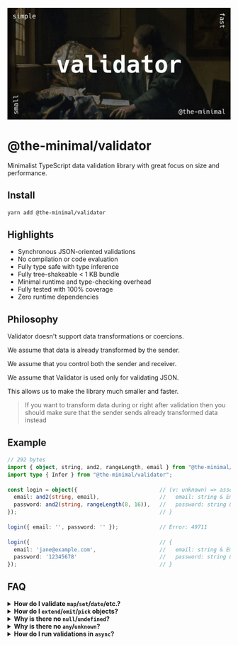 ![Validator image](https://github.com/the-minimal/validator/blob/main/docs/the-minimal-validator.jpg?raw=true)

# @the-minimal/validator

Minimalist TypeScript data validation library with great focus on size and performance.

## Install

```bash
yarn add @the-minimal/validator
```

## Highlights

- Synchronous JSON-oriented validations
- No compilation or code evaluation
- Fully type safe with type inference
- Fully tree-shakeable < 1 KB bundle
- Minimal runtime and type-checking overhead
- Fully tested with 100% coverage
- Zero runtime dependencies

## Philosophy

Validator doesn't support data transformations or coercions.

We assume that data is already transformed by the sender.

We assume that you control both the sender and receiver.

We assume that Validator is used only for validating JSON.

This allows us to make the library much smaller and faster.

> If you want to transform data during or right after validation then you should make sure that the sender sends already transformed data instead

## Example

```ts
// 292 bytes
import { object, string, and2, rangeLength, email } from "@the-minimal/validator";
import type { Infer } from "@the-minimal/validator";

const login = object({                          // (v: unknown) => asserts v is {
  email: and2(string, email),                   //   email: string & Email,
  password: and2(string, rangeLength(8, 16)),   //   password: string & RangeLength<8, 16>
});                                             // }

login({ email: '', password: '' });             // Error: 49711

login({                                         // {
  email: 'jane@example.com',                    //   email: string & Email
  password: '12345678'                          //   password: string & RangeLength<8, 16>
});                                             // }
```

## FAQ

<details>
  <summary><b>How do I validate <code>map</code>/<code>set</code>/<code>date</code>/etc.?</b></summary>

  The main focus of this library is data validation of JSON.

  JSON doesn't support these data types, so it makes no sense to include them in this library.

</details>

<details>
  <summary><b>How do I <code>extend</code>/<code>omit</code>/<code>pick</code> objects?</b></summary>

  In order to allow such functions we'd have to make the schema accessible from the outside.

  This would change the design from using individual callable assertions to using objects with properties where one of those properties is the assertion.

  Additionally, this would make it possible to for example extend any object even if we don't want users to extend such an object.

  To fix this issue we would have to introduce some form of object schema freezing on top of that.

  All of that complicates the API, makes the library slower and inflates the bundle size.

  You can make object extendable by exporting its schema separately and then spreading it inside another schema.

</details>

<details>
  <summary><b>Why is there no <code>null</code>/<code>undefined</code>?</b></summary>

  Strictly checking only for `null` or `undefined` makes no sense.

  You always want to know if something can be `something` **OR** `nothing`.

  So you should always use `nullable`/`optional`/`nullish` instead.

</details>

<details>
  <summary><b>Why is there no <code>any</code>/<code>unknown</code>?</b></summary>

  You should always define your types otherwise what's the point of using TypeScript and this library?

</details>

<details>
  <summary><b>How do I run validations in <code>async</code>?</b></summary>

  None of the JSON data types need to be validated asynchronously.

  Validating side effects inside the validations is not a good idea and should be done after the validation is done.

  Don't do this:

  ```ts
  // definition
  const validate = and([
    string,
    async (v) => {
      if(!(await File.exists(v))) {
        error("fileExists", v);
      }
    }
  ]);

  // endpoint
  await validate(body);
  ```

  Do this instead:

  ```ts
  // definition
  const validate = string;

  // endpoint
  validate(body);

  if(!(await File.exists(body))) {
    throw Error("File does not exist");
  }
  ```

</details>

